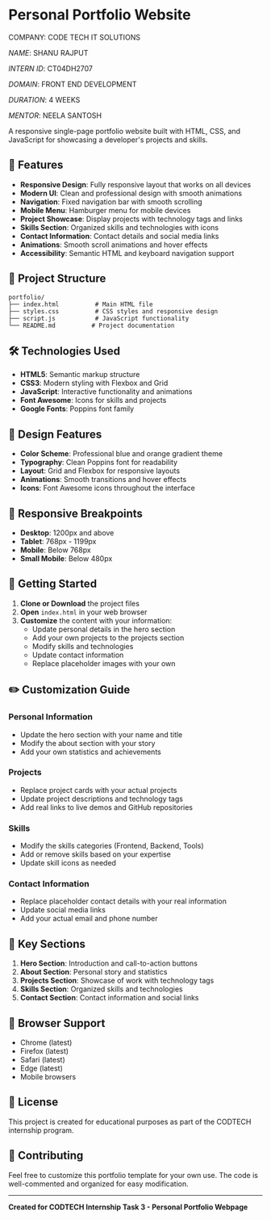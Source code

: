 # Personal Portfolio Website
COMPANY: CODE TECH IT SOLUTIONS

*NAME*: SHANU RAJPUT

*INTERN ID*: CT04DH2707

*DOMAIN*: FRONT END DEVELOPMENT

*DURATION*: 4 WEEKS

*MENTOR*: NEELA SANTOSH

A responsive single-page portfolio website built with HTML, CSS, and JavaScript for showcasing a developer's projects and skills.

## 🚀 Features

- **Responsive Design**: Fully responsive layout that works on all devices
- **Modern UI**: Clean and professional design with smooth animations
- **Navigation**: Fixed navigation bar with smooth scrolling
- **Mobile Menu**: Hamburger menu for mobile devices
- **Project Showcase**: Display projects with technology tags and links
- **Skills Section**: Organized skills and technologies with icons
- **Contact Information**: Contact details and social media links
- **Animations**: Smooth scroll animations and hover effects
- **Accessibility**: Semantic HTML and keyboard navigation support

## 📁 Project Structure

```
portfolio/
├── index.html          # Main HTML file
├── styles.css          # CSS styles and responsive design
├── script.js           # JavaScript functionality
└── README.md          # Project documentation
```

## 🛠️ Technologies Used

- **HTML5**: Semantic markup structure
- **CSS3**: Modern styling with Flexbox and Grid
- **JavaScript**: Interactive functionality and animations
- **Font Awesome**: Icons for skills and projects
- **Google Fonts**: Poppins font family

## 🎨 Design Features

- **Color Scheme**: Professional blue and orange gradient theme
- **Typography**: Clean Poppins font for readability
- **Layout**: Grid and Flexbox for responsive layouts
- **Animations**: Smooth transitions and hover effects
- **Icons**: Font Awesome icons throughout the interface

## 📱 Responsive Breakpoints

- **Desktop**: 1200px and above
- **Tablet**: 768px - 1199px
- **Mobile**: Below 768px
- **Small Mobile**: Below 480px

## 🚀 Getting Started

1. **Clone or Download** the project files
2. **Open** `index.html` in your web browser
3. **Customize** the content with your information:
   - Update personal details in the hero section
   - Add your own projects to the projects section
   - Modify skills and technologies
   - Update contact information
   - Replace placeholder images with your own

## ✏️ Customization Guide

### Personal Information
- Update the hero section with your name and title
- Modify the about section with your story
- Add your own statistics and achievements

### Projects
- Replace project cards with your actual projects
- Update project descriptions and technology tags
- Add real links to live demos and GitHub repositories

### Skills
- Modify the skills categories (Frontend, Backend, Tools)
- Add or remove skills based on your expertise
- Update skill icons as needed

### Contact Information
- Replace placeholder contact details with your real information
- Update social media links
- Add your actual email and phone number

## 🎯 Key Sections

1. **Hero Section**: Introduction and call-to-action buttons
2. **About Section**: Personal story and statistics
3. **Projects Section**: Showcase of work with technology tags
4. **Skills Section**: Organized skills and technologies
5. **Contact Section**: Contact information and social links

## 🔧 Browser Support

- Chrome (latest)
- Firefox (latest)
- Safari (latest)
- Edge (latest)
- Mobile browsers

## 📝 License

This project is created for educational purposes as part of the CODTECH internship program.

## 🤝 Contributing

Feel free to customize this portfolio template for your own use. The code is well-commented and organized for easy modification.

---

**Created for CODTECH Internship Task 3 - Personal Portfolio Webpage**

